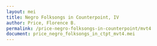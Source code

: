 ```yaml
---
layout: mei
title: Negro Folksongs in Counterpoint, IV
author: Price, Florence B.
permalink: /price-negro-folksongs-in-counterpoint/mvt4
document: price_negro_folksongs_in_ctpt_mvt4.mei
---
```

